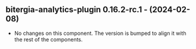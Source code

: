   ## bitergia-analytics-plugin 0.16.2-rc.1 - (2024-02-08)
  
  * No changes on this component. The version is bumped to align it
    with the rest of the components.
